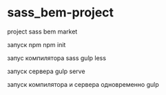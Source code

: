 # sass_bem-project
project sass bem market

запуск npm
npm init

запус компилятора sass
gulp less

запуск сервера
gulp serve

запуск компилятора и сервера одновременно
gulp